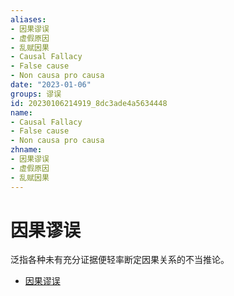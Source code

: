 ```yaml
---
aliases:
- 因果谬误
- 虚假原因
- 乱赋因果
- Causal Fallacy
- False cause
- Non causa pro causa
date: "2023-01-06"
groups: 谬误
id: 20230106214919_8dc3ade4a5634448
name:
- Causal Fallacy
- False cause
- Non causa pro causa
zhname:
- 因果谬误
- 虚假原因
- 乱赋因果
---
```


# 因果谬误

泛指各种未有充分证据便轻率断定因果关系的不当推论。

* [因果谬误](https://zh.wikipedia.org/wiki/%E5%9B%A0%E6%9E%9C%E8%AC%AC%E8%AA%A4)

